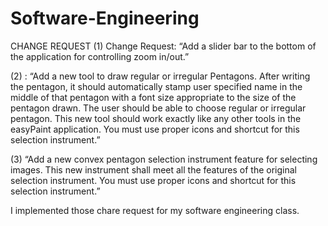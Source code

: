 # Software-Engineering
CHANGE REQUEST
(1) Change Request: “Add  a  slider  bar  to  the  bottom  of  the  application  for  controlling  zoom in/out.”

(2) : “Add a new tool to draw regular or irregular Pentagons. After writing the 
pentagon,  it  should  automatically  stamp  user  specified  name  in  the middle  of  that pentagon with a  font size  appropriate to the  size  of  the pentagon drawn. The user should be able to choose regular or irregular pentagon. This new tool should work exactly like any other tools in the easyPaint  application.  You  must  use  proper  icons  and  shortcut  for  this 
selection instrument.”

(3) “Add a new convex pentagon selection instrument feature for selecting images. This new instrument shall meet all the features of the original selection instrument. You must use proper icons and shortcut for this selection instrument.”

I implemented those chare request for my software engineering class.

